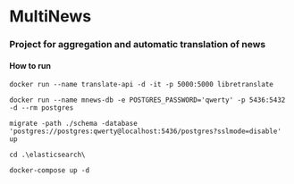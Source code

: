 # MultiNews
### Project for aggregation and automatic translation of news


#### How to run 
`docker run --name translate-api -d -it -p 5000:5000 libretranslate`

`docker run --name mnews-db -e POSTGRES_PASSWORD='qwerty' -p 5436:5432 -d --rm postgres`

`migrate -path ./schema -database 'postgres://postgres:qwerty@localhost:5436/postgres?sslmode=disable' up`

`cd .\elasticsearch\`

`docker-compose up -d `